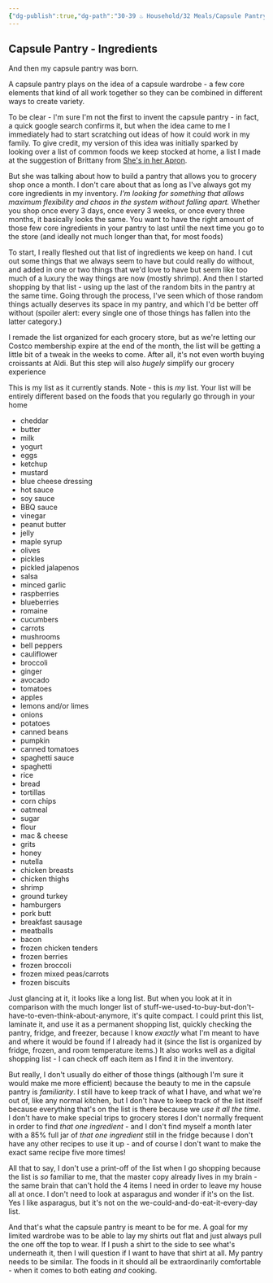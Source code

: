 ```yaml
---
{"dg-publish":true,"dg-path":"30-39 ♨️ Household/32 Meals/Capsule Pantry 2 - Ingredients.md","dg-permalink":"capsule-pantry-2","permalink":"/capsule-pantry-2/","noteIcon":"","created":"2023-08-28T13:11:21","updated":"2023-08-28T22:20:47.000-04:00"}
---
```



## Capsule Pantry - Ingredients

And then my capsule pantry was born.

A capsule pantry plays on the idea of a capsule wardrobe - a few core elements that kind of all work together so they can be combined in different ways to create variety.

To be clear - I'm sure I'm not the first to invent the capsule pantry - in fact, a quick google search confirms it, but when the idea came to me I immediately had to start scratching out ideas of how it could work in my family. To give credit, my version of this idea was initially sparked by looking over a list of common foods we keep stocked at home, a list I made at the suggestion of Brittany from [She's in her Apron](https://shesinherapron.com). 

But she was talking about how to build a pantry that allows you to grocery shop once a month. I don't care about that as long as I've always got my core ingredients in my inventory. *I'm looking for something that allows maximum flexibility and chaos in the system without falling apart.* Whether you shop once every 3 days, once every 3 weeks, or once every three months, it basically looks the same. You want to have the right amount of those few core ingredients in your pantry to last until the next time you go to the store (and ideally not much longer than that, for most foods)

To start, I really fleshed out that list of ingredients we keep on hand. I cut out some things that we always seem to have but could really do without, and added in one or two things that we'd love to have but seem like too much of a luxury the way things are now (mostly shrimp). And then I started shopping by that list - using up the last of the random bits in the pantry at the same time. Going through the process, I've seen which of those random things actually deserves its space in my pantry, and which I'd be better off without (spoiler alert: every single one of those things has fallen into the latter category.)

I remade the list organized for each grocery store, but as we're letting our Costco membership expire at the end of the month, the list will be getting a little bit of a tweak in the weeks to come. After all, it's not even worth buying croissants at Aldi. But this step will also *hugely* simplify our grocery experience

This is my list as it currently stands. Note - this is *my* list. Your list will be entirely different based on the foods that you regularly go through in your home

- cheddar
- butter
- milk
- yogurt
- eggs
- ketchup
- mustard
- blue cheese dressing
- hot sauce
- soy sauce
- BBQ sauce
- vinegar
- peanut butter
- jelly
- maple syrup
- olives
- pickles
- pickled jalapenos
- salsa
- minced garlic
- raspberries
- blueberries
- romaine
- cucumbers
- carrots
- mushrooms
- bell peppers
- cauliflower
- broccoli
- ginger
- avocado
- tomatoes
- apples
- lemons and/or limes
- onions
- potatoes
- canned beans
- pumpkin
- canned tomatoes
- spaghetti sauce
- spaghetti
- rice
- bread
- tortillas
- corn chips
- oatmeal
- sugar
- flour
- mac & cheese
- grits
- honey
- nutella
- chicken breasts
- chicken thighs
- shrimp
- ground turkey
- hamburgers
- pork butt
- breakfast sausage
- meatballs
- bacon
- frozen chicken tenders
- frozen berries
- frozen broccoli
- frozen mixed peas/carrots
- frozen biscuits

Just glancing at it, it looks like a long list. But when you look at it in comparison with the much longer list of stuff-we-used-to-buy-but-don't-have-to-even-think-about-anymore, it's quite compact. I could print this list, laminate it, and use it as a permanent shopping list, quickly checking the pantry, fridge, and freezer, because I know *exactly* what I'm meant to have and where it would be found if I already had it (since the list is organized by fridge, frozen, and room temperature items.) It also works well as a digital shopping list - I can check off each item as I find it in the inventory.

But really, I don't usually do either of those things (although I'm sure it would make me more efficient) because the beauty to me in the capsule pantry is *familiarity*. I still have to keep track of what I have, and what we're out of, like any normal kitchen, but I don't have to keep track of the list itself because everything that's on the list is there because we *use it all the time*. I don't have to make special trips to grocery stores I don't normally frequent in order to find *that one ingredient* - and I don't find myself a month later with a 85% full jar of *that one ingredient* still in the fridge because I don't have any other recipes to use it up - and of course I don't want to make the exact same recipe five more times!

All that to say, I don't use a print-off of the list when I go shopping because the list is *so* familiar to me, that the master copy already lives in my brain - the same brain that can't hold the 4 items I need in order to leave my house all at once. I don't need to look at asparagus and wonder if it's on the list. Yes I like asparagus, but it's not on the we-could-and-do-eat-it-every-day list. 

And that's what the capsule pantry is meant to be for me. A goal for my limited wardrobe was to be able to lay my shirts out flat and just always pull the one off the top to wear. If I push a shirt to the side to see what's underneath it, then I will question if I want to have that shirt at all. My pantry needs to be similar. The foods in it should all be extraordinarily comfortable - when it comes to both eating *and* cooking.